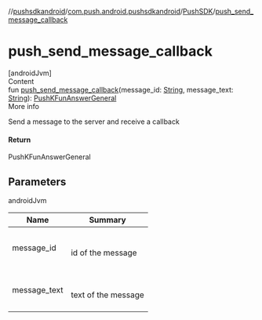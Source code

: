 //[pushsdkandroid](../../index.md)/[com.push.android.pushsdkandroid](../index.md)/[PushSDK](index.md)/[push_send_message_callback](push_send_message_callback.md)



# push_send_message_callback  
[androidJvm]  
Content  
fun [push_send_message_callback](push_send_message_callback.md)(message_id: [String](https://kotlinlang.org/api/latest/jvm/stdlib/kotlin/-string/index.html), message_text: [String](https://kotlinlang.org/api/latest/jvm/stdlib/kotlin/-string/index.html)): [PushKFunAnswerGeneral](../../com.push.android.pushsdkandroid.core/-push-k-fun-answer-general/index.md)  
More info  


Send a message to the server and receive a callback



#### Return  


PushKFunAnswerGeneral



## Parameters  
  
androidJvm  
  
|  Name|  Summary| 
|---|---|
| <a name="com.push.android.pushsdkandroid/PushSDK/push_send_message_callback/#kotlin.String#kotlin.String/PointingToDeclaration/"></a>message_id| <a name="com.push.android.pushsdkandroid/PushSDK/push_send_message_callback/#kotlin.String#kotlin.String/PointingToDeclaration/"></a><br><br>id of the message<br><br>
| <a name="com.push.android.pushsdkandroid/PushSDK/push_send_message_callback/#kotlin.String#kotlin.String/PointingToDeclaration/"></a>message_text| <a name="com.push.android.pushsdkandroid/PushSDK/push_send_message_callback/#kotlin.String#kotlin.String/PointingToDeclaration/"></a><br><br>text of the message<br><br>
  
  



